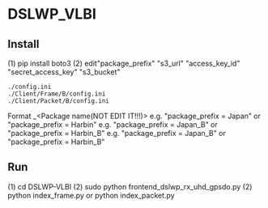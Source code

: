 DSLWP_VLBI
==========

Install
----------
(1) pip install boto3
(2) edit"package_prefix" "s3_url" "access_key_id" "secret_access_key" "s3_bucket"
	
	./config.ini 
	./Client/Frame/B/config.ini 
	./Client/Packet/B/config.ini

   Format <Station name>_<Package name(NOT EDIT IT!!!)>
    e.g. "package_prefix = Japan" or "package_prefix = Harbin"
    e.g. "package_prefix = Japan_B" or "package_prefix = Harbin_B"
    e.g. "package_prefix = Japan_B" or "package_prefix = Harbin_B"

Run
----------
(1) cd DSLWP-VLBI
(2) sudo python frontend_dslwp_rx_uhd_gpsdo.py
(2) python index_frame.py or python index_packet.py
